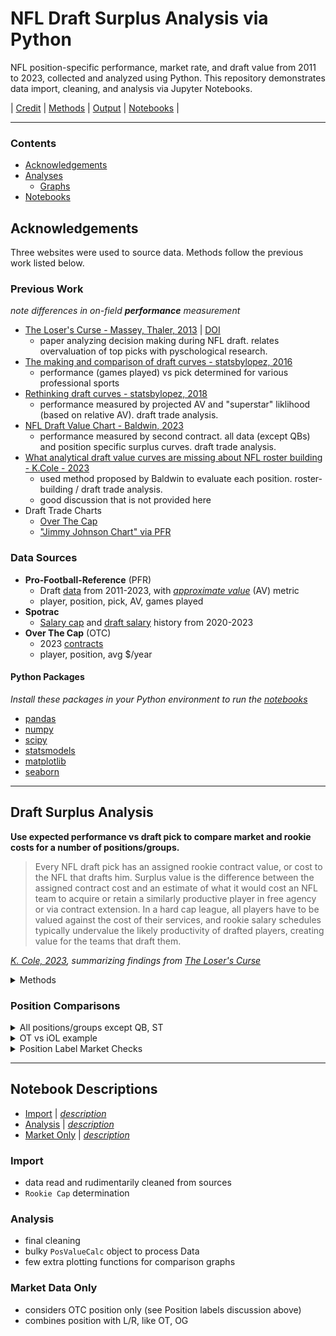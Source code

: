 # NFL Draft Surplus Analysis via Python

NFL position-specific performance, market rate, and draft value from 2011 to 2023, collected and analyzed using Python. 
This repository demonstrates data import, cleaning, and analysis via Jupyter Notebooks.

| [Credit](#Previous-Work) | [Methods](/#Draft-Surplus-Analysis) | [Output](/#Position-Comparisons) | [Notebooks](/#Notebook-Descriptions) |

----

### Contents
 - [Acknowledgements](/#Acknowledgements)
 - [Analyses](/#Draft-Surplus-Analysis)
   - [Graphs](/#Position-Comparisons)
 - [Notebooks](/#Notebook-Descriptions)
 
## Acknowledgements

Three websites were used to source data. 
Methods follow the previous work listed below.

### Previous Work
*note differences in on-field **performance** measurement*
  - [The Loser's Curse - Massey, Thaler, 2013](https://faculty.wharton.upenn.edu/wp-content/uploads/2013/08/massey---thaler---losers-curse---management-science-july-2013.pdf) | [DOI](http://dx.doi.org/10.1287/mnsc.1120.1657)
    - paper analyzing decision making during NFL draft. relates overvaluation of top picks with pyschological research.
  - [The making and comparison of draft curves - statsbylopez, 2016](https://statsbylopez.com/2016/06/22/the-making-and-comparison-of-draft-curves/)
    - performance (games played) vs pick determined for various professional sports
  - [Rethinking draft curves - statsbylopez, 2018](https://statsbylopez.netlify.app/post/rethinking-draft-curve/)
    - performance measured by projected AV and "superstar" liklihood (based on relative AV). draft trade analysis.
  - [NFL Draft Value Chart - Baldwin, 2023](https://opensourcefootball.com/posts/2023-02-23-nfl-draft-value-chart/#on-field-value-versus-surplus-value)
    - performance measured by second contract. all data (except QBs) and position specific surplus curves. draft trade analysis.
  - [What analytical draft value curves are missing about NFL roster building - K.Cole - 2023](https://unexpectedpoints.substack.com/p/what-analytical-draft-value-curves?)
    - used method proposed by Baldwin to evaluate each position. roster-building / draft trade analysis.
	- good discussion that is not provided here
  - Draft Trade Charts
    - [Over The Cap](https://overthecap.com/draft-trade-value-chart)
	- ["Jimmy Johnson Chart" via PFR](https://www.pro-football-reference.com/draft/draft_trade_value.htm)

### Data Sources
 - **Pro-Football-Reference** (PFR)
   - Draft [data](https://www.pro-football-reference.com/years/2023/draft.htm) from 2011-2023, with *[approximate value](https://www.pro-football-reference.com/about/approximate_value.htm)* (AV) metric
   - player, position, pick, AV, games played
 - **Spotrac**
   - [Salary cap](https://www.spotrac.com/nfl/cba/) and [draft salary](https://www.spotrac.com/nfl/draft/2023/) history from 2020-2023
 - **Over The Cap** (OTC)
   - 2023 [contracts](https://overthecap.com/contracts)
   - player, position, avg $/year
   
#### Python Packages
*Install these packages in your Python environment to run the [notebooks](/#Notebook-Descriptions)*
  - [pandas](https://pandas.pydata.org/)
  - [numpy](https://numpy.org/)
  - [scipy](https://scipy.org/)
  - [statsmodels](https://www.statsmodels.org/)
  - [matplotlib](https://matplotlib.org/)
  - [seaborn](https://seaborn.pydata.org/)


----
 
## Draft Surplus Analysis

**Use expected performance vs draft pick to compare market and rookie costs for a number of positions/groups.**

 > Every NFL draft pick has an assigned rookie contract value, or cost to the NFL that drafts him. Surplus value is the difference between the assigned contract cost and an estimate of what it would cost an NFL team to acquire or retain a similarly productive player in free agency or via contract extension. In a hard cap league, all players have to be valued against the cost of their services, and rookie salary schedules typically undervalue the likely productivity of drafted players, creating value for the teams that draft them.

*[K. Cole, 2023](https://unexpectedpoints.substack.com/p/what-analytical-draft-value-curves), summarizing findings from [The Loser's Curse](https://faculty.wharton.upenn.edu/wp-content/uploads/2013/08/massey---thaler---losers-curse---management-science-july-2013.pdf)*

<details><summary>Methods</summary>

  - Data | *[processed data](/data)*
    - **Performance** measured by PFR's AV divided by games played. `AVpG`
      - only available from sourced draft data: players drafted from 2011-2023
    - **Costs** measured by percent salary cap. `% Cap`
      - rookie cost vs draft pick from Spotrac
	  - veteran cost from OTC, *average per year in 2023 / salary cap 2023*
	- Positions/Groups
	  - simple: `QB, RB, WR, TE, OT`
	  - groups: `DB: CB,S,DB`, `iOL: G,C`, `ST: K,P,LS`
	    - *OTC positions used to classify players listed by PFR with "OL" into either "iOL" or "OT"*
  - Models | *[Position Graphs](/position%20graphs) + [Position Tables](/position%20tables)*
    - `AVpG` vs `Draft Pick` relationship determined for each position. [draft fits](/position%20graphs/draft%20fits)
	  - `AVpG` percentile determined for each position: `AV percentile`
	- `Rookie Cap`: Cost in draft year vs cap max in draft year. [draft cap](/data/pick_cap_percentage.csv)
	- `Market Rate`: Cost in 2023 vs `AV Percentile` fit for each position's top contracts. [market fits](/position%20graphs/market%20fits)
  - Surplus | *[Comparison Graphs](/comparison%20graphs)*
    - **Market Premium**: Difference in `Market Rate` and `Rookie Cap` vs expected performance `AV percentile`
	  - market rate fit over limited performance bounds, with max often greater than that expected of the first pick
	- **Draft Value Surplus**: Difference in `Market Rate` and `Rookie Cap` vs Draft Pick
	  - captures relative market premium for positions
	  - **peak**: pick with maximum surplus
	  - **union**: pick with surplus equal to the first pick
	- **Draft Performance Surplus**: same as above, with additional performance factor.
	  - *market premium* already captures expected performance, multiplying further by `AV percentile` causes steeper decline in surplus curves
	  - may provide better meaning to *union picks*
  - Limitations
    - Dropped players
	  - Performance, `AVpG`, was sourced from the PFR draft data. Undrafted players, players drafted prior to 2011, and players with inconsistent positions from the OTC market data were dropped.
    - Position labels | *[Position Group Checks](/comparison%20graphs/position%20group%20checks)*
	  - PFR position labels are broader and less consistent than OTC. Some cleaning efforts and groupings were employed. Others were skipped.
	    - OTC positions used to classify "OL" from PFR. Not all "OL" were found, resulting in more dropped players for iOL and OT analysis.
		- To ignore "DB" from PFR, all CB and S were grouped. Is it fair to group these market rates?
		- Similarly, is it fair to group G and C into iOL?
		- Given market differences between EDGE/OLB vs ILB vs IDL, these positions were skipped.
	- Definitions
	  - Cost
	    - Rookie costs only for their drafted year
		- Veteran costs based on current contract and only consider 2023 cap hit
		- Contract guarantees ignored
	  - Performance
	    - used career average for all players
	    - utility of [AV](https://www.pro-football-reference.com/about/approximate_value.htm) vs Next Contract vs PFF WAR?
		- should raw `AVpG` be used in place of position relative percentile?
	- Fits
	  - draft performance fits weighed by missed picks (`AVpG=0`), top picks performance may be undervalued
	  - significant data points may be missing from market rate fits, see dropped players
	    - number of "top contracts" quickly selected
</details>
 
### Position Comparisons

<details><summary>All positions/groups except QB, ST</summary>

![Kitchen Sink](/comparison%20graphs/position-compare_DB,WR,TE,RB,OT,iOL.png "All positions analyzed, except QB and ST")

</details>

<details><summary>OT vs iOL example</summary>

![OT vs iOL overall](/comparison%20graphs/position-compare_OT,iOL.png)
![OT vs iOL market premium](/comparison%20graphs/market%20premium%20comparisons/market-premium-compare_OT,iOL.png)
![OT vs iOL draft fit](/comparison%20graphs/draft%20fit%20comparisons/draft-fit-compare-box_OT,iOL.png)

</details>

<details><summary>Position Label Market Checks</summary>

![DB Pairing](/comparison%20graphs/position%20group%20checks/market_compare-OTC_CB-S.png "Were CB and S safe to group into DB?")

![OL](/comparison%20graphs/position%20group%20checks/market_compare-OTC_G-T-C.png "Should T/G/C be treated separately?")

![skipped D](/comparison%20graphs/position%20group%20checks/market_compare-OTC_EDGE-IDL-LB_varied_y.png "Skipped defense, market rates imply thoughtful cleaning is worthwhile")

</details>

----
 
## Notebook Descriptions
 - [Import](/Data%20Import.ipynb) | *[description](/#Import)*
 - [Analysis](/Data%20Analysis.ipynb) | *[description](/#Analysis)*
 - [Market Only](/other_Market%20Analysis.ipynb) | *[description](/#Market-Data-Only)*

### Import
 - data read and rudimentarily cleaned from sources
 - `Rookie Cap` determination

### Analysis
 - final cleaning
 - bulky `PosValueCalc` object to process Data
 - few extra plotting functions for comparison graphs 

### Market Data Only
 - considers OTC position only (see Position labels discussion above)
 - combines position with L/R, like OT, OG
